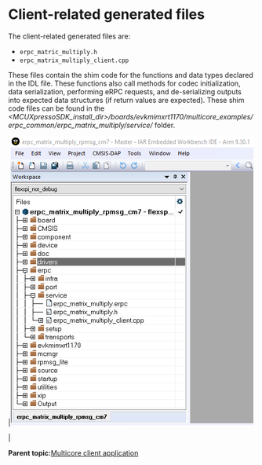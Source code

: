 # Client-related generated files

The client-related generated files are:

-   `erpc_matric_multiply.h`
-   `erpc_matrix_multiply_client.cpp`

These files contain the shim code for the functions and data types declared in the IDL file. These functions also call methods for codec initialization, data serialization, performing eRPC requests, and de-serializing outputs into expected data structures \(if return values are expected\). These shim code files can be found in the *<MCUXpressoSDK\_install\_dir\>/boards/evkmimxrt1170/multicore\_examples/erpc\_common/erpc\_matrix\_multiply/service/* folder.

|![](../images/client-related_generated_files.png "Client-related generated files")

|

**Parent topic:**[Multicore client application](../topics/multicore_client_application.md)

